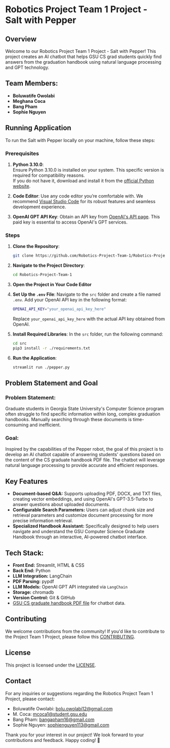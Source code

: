# Robotics Project Team 1 Project - Salt with Pepper

## Overview

Welcome to our Robotics Project Team 1 Project - Salt with Pepper! This project creates an AI chatbot that helps GSU CS grad students quickly find answers from the graduation handbook using natural language processing and GPT technology.

## Team Members:

- **Boluwatife Owolabi**
- **Meghana Coca**
- **Bang Pham**
- **Sophie Nguyen**

## Running Application

To run the Salt with Pepper locally on your machine, follow these steps:

### Prerequisites

1. **Python 3.10.0**:  
   Ensure Python 3.10.0 is installed on your system. This specific version is required for compatibility reasons.  
   If you do not have it, download and install it from the [official Python website](https://www.python.org/downloads/).

2. **Code Editor**:
   Use any code editor you’re comfortable with. We recommend [Visual Studio Code](https://code.visualstudio.com/) for its robust features and seamless development experience.

3. **OpenAI GPT API Key**:
   Obtain an API key from [OpenAI's API page](https://platform.openai.com/signup/). This paid key is essential to access OpenAI's GPT services.

### Steps

1. **Clone the Repository**:

   ```bash
   git clone https://github.com/Robotics-Project-Team-1/Robotics-Project-Team-1.git

   ```

2. **Navigate to the Project Directory**:

   ```bash
   cd Robotics-Project-Team-1

   ```

3. **Open the Project in Your Code Editor**

4. **Set Up the `.env` File**:
   Navigate to the `src` folder and create a file named `.env`. Add your OpenAI API key in the following format:

   ```bash
   OPENAI_API_KEY="your_openai_api_key_here"

   ```

   Replace `your_openai_api_key_here` with the actual API key obtained from OpenAI.

5. **Install Required Libraries**:
   In the `src` folder, run the following command:

   ```bash
   cd src
   pip3 install -r ./requirements.txt

   ```

6. **Run the Application**:

   ```bash
   streamlit run ./pepper.py

   ```

## Problem Statement and Goal

### Problem Statement:

Graduate students in Georgia State University's Computer Science program often struggle to find specific information within long, complex graduation handbooks. Manually searching through these documents is time-consuming and inefficient.

### Goal:

Inspired by the capabilities of the Pepper robot, the goal of this project is to develop an AI chatbot capable of answering students' questions based on the content of the CS graduate handbook PDF file. The chatbot will leverage natural language processing to provide accurate and efficient responses.

## Key Features

- **Document-based Q&A:** Supports uploading PDF, DOCX, and TXT files, creating vector embeddings, and using OpenAI's GPT-3.5-Turbo to answer questions about uploaded documents.
- **Configurable Search Parameters:** Users can adjust chunk size and retrieval parameters and customize document processing for more precise information retrieval.
- **Specialized Handbook Assistant:** Specifically designed to help users navigate and understand the GSU Computer Science Graduate Handbook through an interactive, AI-powered chatbot interface.

## Tech Stack:

- **Front End:** Streamlit, HTML & CSS
- **Back End:** Python
- **LLM Integration:** LangChain
- **PDF Parsing:** pypdf
- **LLM Models:** OpenAI GPT API integrated via `LangChain`
- **Storage:** chromadb
- **Version Control:** Git & GitHub
- [GSU CS graduate handbook PDF file](https://drive.google.com/file/d/1KvNLtqjVvo0lc-GnyTFjyADFKE4Jiglb/view?usp=drive_link) for chatbot data.

## Contributing

We welcome contributions from the community! If you'd like to contribute to the Project Team 1 Project, please follow this [CONTRIBUTING](https://github.com/Robotics-Project-Team-1/Robotics-Project-Team-1/blob/main/CONTRIBUTING.md).

## License

This project is licensed under the [LICENSE](https://github.com/Robotics-Project-Team-1/Robotics-Project-Team-1/blob/main/LICENSE).

## Contact

For any inquiries or suggestions regarding the Robotics Project Team 1 Project, please contact:

- Boluwatife Owolabi: [bolu.owolabi12@gmail.com](mailto:bolu.owolabi12@gmail.com)
- M. Coca: [mcoca1@student.gsu.edu](mailto:mcoca1@student.gsu.edu)
- Bang Pham: [bangapham16@gmail.com](mailto:bangapham16@gmail.com)
- Sophie Nguyen: [sophienguyen113@gmail.com](mailto:sophienguyen113@gmail.com)

Thank you for your interest in our project! We look forward to your contributions and feedback. Happy coding! 🚀
